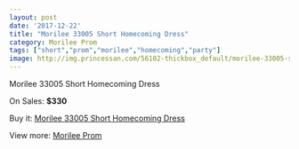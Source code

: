 ```yaml
---
layout: post
date: '2017-12-22'
title: "Morilee 33005 Short Homecoming Dress"
category: Morilee Prom
tags: ["short","prom","morilee","homecoming","party"]
image: http://img.princessan.com/56102-thickbox_default/morilee-33005-short-homecoming-dress.jpg
---
```

Morilee 33005 Short Homecoming Dress

On Sales: **$330**
<a href="https://www.princessan.com/en/morilee-prom/25167-morilee-33005-short-homecoming-dress.html"><amp-img layout="responsive" width="600" height="600" src="//img.princessan.com/56102-thickbox_default/morilee-33005-short-homecoming-dress.jpg" alt="Morilee 33005 Short Homecoming Dress 0" /></a>
<a href="https://www.princessan.com/en/morilee-prom/25167-morilee-33005-short-homecoming-dress.html"><amp-img layout="responsive" width="600" height="600" src="//img.princessan.com/56106-thickbox_default/morilee-33005-short-homecoming-dress.jpg" alt="Morilee 33005 Short Homecoming Dress 1" /></a>
<a href="https://www.princessan.com/en/morilee-prom/25167-morilee-33005-short-homecoming-dress.html"><amp-img layout="responsive" width="600" height="600" src="//img.princessan.com/56105-thickbox_default/morilee-33005-short-homecoming-dress.jpg" alt="Morilee 33005 Short Homecoming Dress 2" /></a>
<a href="https://www.princessan.com/en/morilee-prom/25167-morilee-33005-short-homecoming-dress.html"><amp-img layout="responsive" width="600" height="600" src="//img.princessan.com/56104-thickbox_default/morilee-33005-short-homecoming-dress.jpg" alt="Morilee 33005 Short Homecoming Dress 3" /></a>
<a href="https://www.princessan.com/en/morilee-prom/25167-morilee-33005-short-homecoming-dress.html"><amp-img layout="responsive" width="600" height="600" src="//img.princessan.com/56103-thickbox_default/morilee-33005-short-homecoming-dress.jpg" alt="Morilee 33005 Short Homecoming Dress 4" /></a>

Buy it: [Morilee 33005 Short Homecoming Dress](https://www.princessan.com/en/morilee-prom/25167-morilee-33005-short-homecoming-dress.html "Morilee 33005 Short Homecoming Dress")

View more: [Morilee Prom](https://www.princessan.com/en/211-morilee-prom "Morilee Prom")